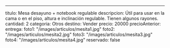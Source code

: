 ---
titulo: Mesa desayuno + notebook regulable
descripcion: Útil para usar en la cama o en el piso, altura e inclinación regulable.
  Tienen algunos rayones.
cantidad: 2
categoria: Otros
destino: Vender
precio: 20000
precioAnterior: 
entrega: 
foto1: "/images/articulos/mesita1.jpg"
foto2: "/images/articulos/mesita2.jpg"
foto3: "/images/articulos/mesita3.jpg"
foto4: "/images/articulos/mesita4.jpg"
reservado: false
